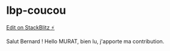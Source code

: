 # lbp-coucou

[Edit on StackBlitz ⚡️](https://stackblitz.com/edit/lbp-coucou)

Salut Bernard !
Hello MURAT, bien lu, j'apporte ma contribution.
